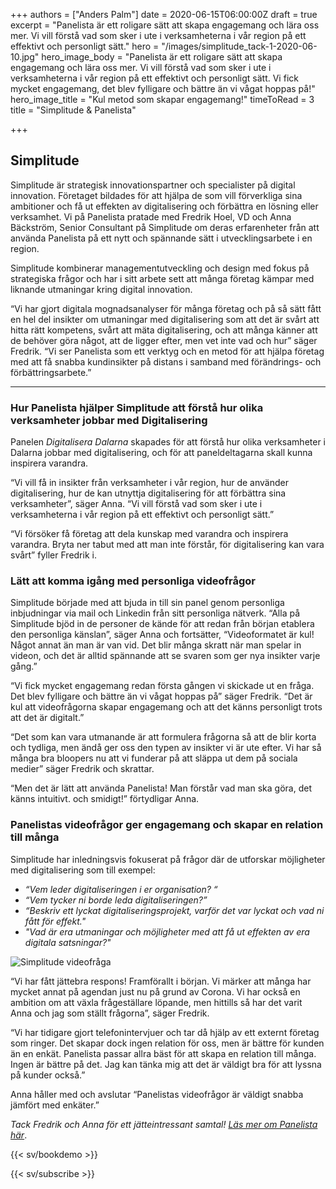 +++
authors = ["Anders Palm"]
date = 2020-06-15T06:00:00Z
draft = true
excerpt = "Panelista är ett roligare sätt att skapa engagemang och lära oss mer. Vi vill förstå vad som sker i ute i verksamheterna i vår region på ett effektivt och personligt sätt."
hero = "/images/simplitude_tack-1-2020-06-10.jpg"
hero_image_body = "Panelista är ett roligare sätt att skapa engagemang och lära oss mer. Vi vill förstå vad som sker i ute i verksamheterna i vår region på ett effektivt och personligt sätt.  Vi fick mycket engagemang, det blev fylligare och bättre än vi vågat hoppas på!"
hero_image_title = "Kul metod som skapar engagemang!"
timeToRead = 3
title = "Simplitude & Panelista"

+++
## Simplitude

Simplitude är strategisk innovationspartner och specialister på digital innovation. Företaget bildades för att hjälpa de som vill förverkliga sina ambitioner och få ut effekten av digitalisering och förbättra en lösning eller verksamhet. Vi på Panelista pratade med Fredrik Hoel, VD och Anna Bäckström, Senior Consultant på Simplitude om deras erfarenheter från att använda Panelista på ett nytt och spännande sätt i utvecklingsarbete i en region.

Simplitude kombinerar managementutveckling och design med fokus på strategiska frågor och har i sitt arbete sett att många företag kämpar med liknande utmaningar kring digital innovation.

“Vi har gjort digitala mognadsanalyser för många företag och på så sätt fått en hel del insikter om utmaningar med digitalisering som att det är svårt att hitta rätt kompetens, svårt att mäta digitalisering, och att många känner att de behöver göra något, att de ligger efter, men vet inte vad och hur” säger Fredrik. “Vi ser Panelista som ett verktyg och en metod för att hjälpa företag med att få snabba kundinsikter på distans i samband med förändrings- och förbättringsarbete.”

***

### **Hur Panelista hjälper Simplitude att förstå hur olika verksamheter jobbar med Digitalisering**

Panelen _Digitalisera Dalarna_ skapades för att förstå hur olika verksamheter i Dalarna jobbar med digitalisering, och för att paneldeltagarna skall kunna inspirera varandra.

“Vi vill få in insikter från verksamheter i vår region, hur de använder digitalisering, hur de kan utnyttja digitalisering för att förbättra sina verksamheter”, säger Anna. “Vi vill förstå vad som sker i ute i verksamheterna i vår region på ett effektivt och personligt sätt.”

“Vi försöker få företag att dela kunskap med varandra och inspirera varandra. Bryta ner tabut med att man inte förstår, för digitalisering kan vara svårt” fyller Fredrik i.

### **Lätt att komma igång med personliga videofrågor**

Simplitude började med att bjuda in till sin panel genom personliga inbjudningar via mail och Linkedin från sitt personliga nätverk. “Alla på Simplitude bjöd in de personer de kände för att redan från början etablera den personliga känslan”, säger Anna och fortsätter, “Videoformatet är kul! Något annat än man är van vid. Det blir många skratt när man spelar in videon, och det är alltid spännande att se svaren som ger nya insikter varje gång.”

“Vi fick mycket engagemang redan första gången vi skickade ut en fråga. Det blev fylligare och bättre än vi vågat hoppas på” säger Fredrik. “Det är kul att videofrågorna skapar engagemang och att det känns personligt trots att det är digitalt.”

“Det som kan vara utmanande är att formulera frågorna så att de blir korta och tydliga, men ändå ger oss den typen av insikter vi är ute efter. Vi har så många bra bloopers nu att vi funderar på att släppa ut dem på sociala medier” säger Fredrik och skrattar.

“Men det är lätt att använda Panelista! Man förstår vad man ska göra, det känns intuitivt. och smidigt!” förtydligar Anna.

### **Panelistas videofrågor ger engagemang och skapar en relation till många**

Simplitude har inledningsvis fokuserat på frågor där de utforskar möjligheter med digitalisering som till exempel:

* _“Vem leder digitaliseringen i er organisation? “_
* _“Vem tycker ni borde leda digitaliseringen?”_
* _“Beskriv ett lyckat digitaliseringsprojekt, varför det var lyckat och vad ni fått för effekt."_
* _"Vad är era utmaningar och möjligheter med att få ut effekten av era digitala satsningar?"_

![](/images/skarmavbild-2020-06-12-kl-10-45-06-2020-06-12.png "Simplitude videofråga")

“Vi har fått jättebra respons! Framförallt i början. Vi märker att många har mycket annat på agendan just nu på grund av Corona. Vi har också en ambition om att växla frågeställare löpande, men hittills så har det varit Anna och jag som ställt frågorna”, säger Fredrik.

“Vi har tidigare gjort telefonintervjuer och tar då hjälp av ett externt företag som ringer. Det skapar dock ingen relation för oss, men är bättre för kunden än en enkät. Panelista passar allra bäst för att skapa en relation till många. Ingen är bättre på det. Jag kan tänka mig att det är väldigt bra för att lyssna på kunder också.”

Anna håller med och avslutar “Panelistas videofrågor är väldigt snabba jämfört med enkäter.”

_Tack Fredrik och Anna för ett jätteintressant samtal!_ [_Läs mer om Panelista här_](https://panelista.com "Panelista").

{{< sv/bookdemo >}}

{{< sv/subscribe >}}